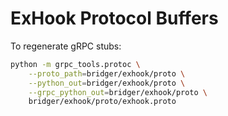# ExHook Protocol Buffers

To regenerate gRPC stubs:

```bash
python -m grpc_tools.protoc \
    --proto_path=bridger/exhook/proto \
    --python_out=bridger/exhook/proto \
    --grpc_python_out=bridger/exhook/proto \
    bridger/exhook/proto/exhook.proto
```
